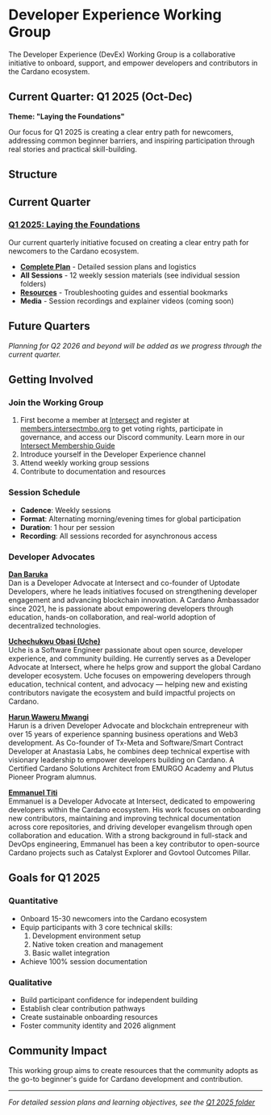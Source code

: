 # Developer Experience Working Group

The Developer Experience (DevEx) Working Group is a collaborative initiative to onboard, support, and empower developers and contributors in the Cardano ecosystem.

## Current Quarter: Q1 2025 (Oct-Dec)

**Theme: "Laying the Foundations"**

Our focus for Q1 2025 is creating a clear entry path for newcomers, addressing common beginner barriers, and inspiring participation through real stories and practical skill-building.

## Structure

## Current Quarter

### [Q1 2025: Laying the Foundations](./q1-2025/README.md)
Our current quarterly initiative focused on creating a clear entry path for newcomers to the Cardano ecosystem.

- **[Complete Plan](./q1-2025/README.md)** - Detailed session plans and logistics
- **All Sessions** - 12 weekly session materials (see individual session folders)
- **[Resources](./q1-2025/resources/readme.md)** - Troubleshooting guides and essential bookmarks
- **Media** - Session recordings and explainer videos (coming soon)

## Future Quarters

*Planning for Q2 2026 and beyond will be added as we progress through the current quarter.*

## Getting Involved

### Join the Working Group
1. First become a member at [Intersect](https://www.intersectmbo.org/) and register at [members.intersectmbo.org](https://members.intersectmbo.org/registration) to get voting rights, participate in governance, and access our Discord community. Learn more in our [Intersect Membership Guide](../intersect-membership-guide.md)
2. Introduce yourself in the Developer Experience channel
3. Attend weekly working group sessions
4. Contribute to documentation and resources

### Session Schedule
- **Cadence**: Weekly sessions
- **Format**: Alternating morning/evening times for global participation
- **Duration**: 1 hour per session
- **Recording**: All sessions recorded for asynchronous access

### Developer Advocates

**[Dan Baruka](https://www.linkedin.com/in/danbaruka/)**  
Dan is a Developer Advocate at Intersect and co-founder of Uptodate Developers, where he leads initiatives focused on strengthening developer engagement and advancing blockchain innovation. A Cardano Ambassador since 2021, he is passionate about empowering developers through education, hands-on collaboration, and real-world adoption of decentralized technologies.

**[Uchechukwu Obasi (Uche)](https://www.linkedin.com/in/thisisobate)**  
Uche is a Software Engineer passionate about open source, developer experience, and community building. He currently serves as a Developer Advocate at Intersect, where he helps grow and support the global Cardano developer ecosystem. Uche focuses on empowering developers through education, technical content, and advocacy — helping new and existing contributors navigate the ecosystem and build impactful projects on Cardano.

**[Harun Waweru Mwangi](https://www.linkedin.com/in/harunslinked/)**  
Harun is a driven Developer Advocate and blockchain entrepreneur with over 15 years of experience spanning business operations and Web3 development. As Co-founder of Tx-Meta and Software/Smart Contract Developer at Anastasia Labs, he combines deep technical expertise with visionary leadership to empower developers building on Cardano. A Certified Cardano Solutions Architect from EMURGO Academy and Plutus Pioneer Program alumnus.

**[Emmanuel Titi](https://www.linkedin.com/in/emmanuel-shikuku-devops/)**  
Emmanuel is a Developer Advocate at Intersect, dedicated to empowering developers within the Cardano ecosystem. His work focuses on onboarding new contributors, maintaining and improving technical documentation across core repositories, and driving developer evangelism through open collaboration and education. With a strong background in full-stack and DevOps engineering, Emmanuel has been a key contributor to open-source Cardano projects such as Catalyst Explorer and Govtool Outcomes Pillar.

## Goals for Q1 2025

### Quantitative
- Onboard 15-30 newcomers into the Cardano ecosystem
- Equip participants with 3 core technical skills:
  1. Development environment setup
  2. Native token creation and management
  3. Basic wallet integration
- Achieve 100% session documentation

### Qualitative
- Build participant confidence for independent building
- Establish clear contribution pathways
- Create sustainable onboarding resources
- Foster community identity and 2026 alignment

## Community Impact

This working group aims to create resources that the community adopts as the go-to beginner's guide for Cardano development and contribution.

---

*For detailed session plans and learning objectives, see the [Q1 2025 folder](./q1-2025/README.md)*